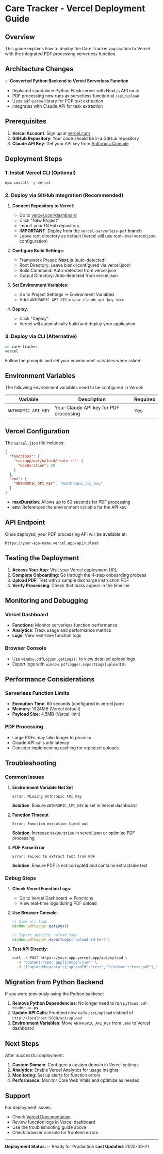 # Care Tracker - Vercel Deployment Guide

## Overview

This guide explains how to deploy the Care Tracker application to Vercel with the integrated PDF processing serverless function.

## Architecture Changes

✅ **Converted Python Backend to Vercel Serverless Function**
- Replaced standalone Python Flask server with Next.js API route
- PDF processing now runs as serverless function at `/api/upload`
- Uses `pdf-parse` library for PDF text extraction
- Integrates with Claude API for task extraction

## Prerequisites

1. **Vercel Account**: Sign up at [vercel.com](https://vercel.com)
2. **GitHub Repository**: Your code should be in a GitHub repository
3. **Claude API Key**: Get your API key from [Anthropic Console](https://console.anthropic.com)

## Deployment Steps

### 1. Install Vercel CLI (Optional)

```bash
npm install -g vercel
```

### 2. Deploy via GitHub Integration (Recommended)

1. **Connect Repository to Vercel**:
   - Go to [vercel.com/dashboard](https://vercel.com/dashboard)
   - Click "New Project"
   - Import your GitHub repository
   - **IMPORTANT**: Deploy from the `vercel-serverless-pdf` branch
   - Leave root directory as default (Vercel will use root-level vercel.json configuration)

2. **Configure Build Settings**:
   - Framework Preset: **Next.js** (auto-detected)
   - Root Directory: Leave blank (configured via vercel.json)
   - Build Command: Auto-detected from vercel.json
   - Output Directory: Auto-detected from vercel.json

3. **Set Environment Variables**:
   - Go to Project Settings → Environment Variables
   - Add: `ANTHROPIC_API_KEY` = `your_claude_api_key_here`

4. **Deploy**:
   - Click "Deploy"
   - Vercel will automatically build and deploy your application

### 3. Deploy via CLI (Alternative)

```bash
cd care-tracker
vercel
```

Follow the prompts and set your environment variables when asked.

## Environment Variables

The following environment variables need to be configured in Vercel:

| Variable | Description | Required |
|----------|-------------|----------|
| `ANTHROPIC_API_KEY` | Your Claude API key for PDF processing | Yes |

## Vercel Configuration

The [`vercel.json`](vercel.json) file includes:

```json
{
  "functions": {
    "src/app/api/upload/route.ts": {
      "maxDuration": 60
    }
  },
  "env": {
    "ANTHROPIC_API_KEY": "@anthropic_api_key"
  }
}
```

- **maxDuration**: Allows up to 60 seconds for PDF processing
- **env**: References the environment variable for the API key

## API Endpoint

Once deployed, your PDF processing API will be available at:
```
https://your-app-name.vercel.app/api/upload
```

## Testing the Deployment

1. **Access Your App**: Visit your Vercel deployment URL
2. **Complete Onboarding**: Go through the 4-step onboarding process
3. **Upload PDF**: Test with a sample discharge instruction PDF
4. **Verify Processing**: Check that tasks appear in the timeline

## Monitoring and Debugging

### Vercel Dashboard
- **Functions**: Monitor serverless function performance
- **Analytics**: Track usage and performance metrics
- **Logs**: View real-time function logs

### Browser Console
- Use `window.pdfLogger.getLogs()` to view detailed upload logs
- Export logs with `window.pdfLogger.exportLogs(uploadId)`

## Performance Considerations

### Serverless Function Limits
- **Execution Time**: 60 seconds (configured in vercel.json)
- **Memory**: 1024MB (Vercel default)
- **Payload Size**: 4.5MB (Vercel limit)

### PDF Processing
- Large PDFs may take longer to process
- Claude API calls add latency
- Consider implementing caching for repeated uploads

## Troubleshooting

### Common Issues

1. **Environment Variable Not Set**
   ```
   Error: Missing Anthropic API Key
   ```
   **Solution**: Ensure `ANTHROPIC_API_KEY` is set in Vercel dashboard

2. **Function Timeout**
   ```
   Error: Function execution timed out
   ```
   **Solution**: Increase `maxDuration` in vercel.json or optimize PDF processing

3. **PDF Parse Error**
   ```
   Error: Failed to extract text from PDF
   ```
   **Solution**: Ensure PDF is not corrupted and contains extractable text

### Debug Steps

1. **Check Vercel Function Logs**:
   - Go to Vercel Dashboard → Functions
   - View real-time logs during PDF upload

2. **Use Browser Console**:
   ```javascript
   // View all logs
   window.pdfLogger.getLogs()
   
   // Export specific upload logs
   window.pdfLogger.exportLogs('upload-id-here')
   ```

3. **Test API Directly**:
   ```bash
   curl -X POST https://your-app.vercel.app/api/upload \
     -H "Content-Type: application/json" \
     -d '{"uploadMetadata":{"uploadId":"test","fileName":"test.pdf"},"fileData":{"base64Content":"..."}}'
   ```

## Migration from Python Backend

If you were previously using the Python backend:

1. **Remove Python Dependencies**: No longer need to run `python3 pdf-reader-ai.py`
2. **Update API Calls**: Frontend now calls `/api/upload` instead of `http://localhost:5000/api/upload`
3. **Environment Variables**: Move `ANTHROPIC_API_KEY` from `.env` to Vercel dashboard

## Next Steps

After successful deployment:

1. **Custom Domain**: Configure a custom domain in Vercel settings
2. **Analytics**: Enable Vercel Analytics for usage insights
3. **Monitoring**: Set up alerts for function errors
4. **Performance**: Monitor Core Web Vitals and optimize as needed

## Support

For deployment issues:
- Check [Vercel Documentation](https://vercel.com/docs)
- Review function logs in Vercel dashboard
- Use the troubleshooting guide above
- Check browser console for frontend errors

---

**Deployment Status**: ✅ Ready for Production
**Last Updated**: 2025-06-21